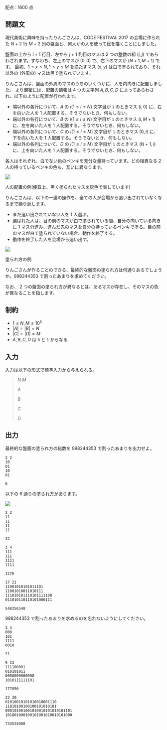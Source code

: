 配点 : $1600$ 点

## 問題文

現代美術に興味を持ったりんごさんは、CODE FESTIVAL 2017 の会場に作られた $N+2$ 行 $M+2$ 列の盤面と、何人かの人を使って絵を描くことにしました。

盤面の上から $i+1$ 行目、左から $j+1$ 列目のマスは $2$ つの整数の組 $(i,j)$ であらわされます。すなわち、左上のマスが $(0,0)$ で、右下のマスが $(N+1,M+1)$ です。
最初、$1 \leq x \leq N, 1 \leq y \leq M$ を満たすマス $(x,y)$ は白で塗られており、それ以外の (外周の) マスは黒で塗られています。

りんごさんは、盤面の外周のマスのうちのいくつかに、人を内向きに配置しました。
より厳密には、配置の情報は $4$ つの文字列 $A,B,C,D$ によってあらわされ、以下のように配置が行われます。

- 端以外の各行について、$A$ の $i(1 \leq i \leq N)$ 文字目が `1` のときマス $(i,0)$ に、右を向いた人を $1$ 人配置する。そうでないとき、何もしない。
- 端以外の各行について、$B$ の $i(1 \leq i \leq N)$ 文字目が `1` のときマス $(i,M+1)$ に、左を向いた人を $1$ 人配置する。そうでないとき、何もしない。
- 端以外の各列について、$C$ の $i(1 \leq i \leq M)$ 文字目が `1` のときマス $(0,i)$ に、下を向いた人を $1$ 人配置する。そうでないとき、何もしない。
- 端以外の各列について、$D$ の $i(1 \leq i \leq M)$ 文字目が `1` のときマス $(N+1,i)$ に、上を向いた人を $1$ 人配置する。そうでないとき、何もしない。

各人はそれぞれ、白でない色のペンキを充分な量持っています。どの相異なる $2$ 人の持っているペンキの色も、互いに異なります。

![](https://atcoder.jp/img/code-festival-2017-quala/46a627606452b904221672922d269290.png)

人の配置の例(便宜上、黒く塗られたマスを灰色で表しています)

りんごさんは、以下の一連の操作を、全ての人が会場から追い出されていなくなるまで繰り返します。

- まだ追い出されていない人を $1$ 人選ぶ。
- 選ばれた人は、目の前のマスが白で塗られている間、自分の向いている向きに $1$ マス分進み、進んだ先のマスを自分の持っているペンキで塗る。目の前のマスが白で塗られていない場合、動作を終了する。
- 動作を終了した人を会場から追い出す。

![](https://atcoder.jp/img/code-festival-2017-quala/406bcaf4d52da2ae3b09eedf63ff302e.png)

塗られ方の例

りんごさんが作ることのできる、最終的な盤面の塗られ方は何通りあるでしょうか。$998244353$ で割ったあまりを求めてください。

なお、 $2$ つの盤面の塗られ方が異なるとは、あるマスが存在し、そのマスの色が異なることを指します。

## 制約

- $1 \leq N,M \leq 10^5$
- $|A|=|B|=N$
- $|C|=|D|=M$
- $A,B,C,D$ は `0` と `1` からなる

## 入力

入力は以下の形式で標準入力から与えられる。

> $N$ $M$
> 
> $A$
> 
> $B$
> 
> $C$
> 
> $D$

## 出力

最終的な盤面の塗られ方の総数を $998244353$ で割ったあまりを出力せよ。

```input1
2 2
10
01
10
01
```

```output1
6
```

以下の $6$ 通りの塗られ方があります。

![](https://atcoder.jp/img/code-festival-2017-quala/1dd467cdff8a517c9555abfca0915e2e.png)

```input2
2 2
11
11
11
11
```

```output2
32
```

```input3
3 4
111
111
1111
1111
```

```output3
1276
```

```input4
17 21
11001010101011101
11001010011010111
111010101110101111100
011010110110101000111
```

```output4
548356548
```

$998244353$ で割ったあまりを求めるのを忘れないようにしてください。

```input5
3 4
000
101
1111
0010
```

```output5
21
```

```input6
9 13
111100001
010101011
0000000000000
1010111111101
```

```output6
177856
```

```input7
23 30
01010010101010010001110
11010100100100101010101
000101001001010010101010101101
101001000100101001010010101000
```

```output7
734524988
```